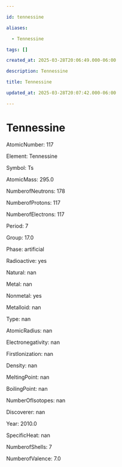 ```yaml
---

id: tennessine

aliases:

  - Tennessine

tags: []

created_at: 2025-03-28T20:06:49.000-06:00

description: Tennessine

title: Tennessine

updated_at: 2025-03-28T20:07:42.000-06:00

---
```




# Tennessine

AtomicNumber: 117

Element: Tennessine

Symbol: Ts

AtomicMass: 295.0

NumberofNeutrons: 178

NumberofProtons: 117

NumberofElectrons: 117

Period: 7

Group: 17.0

Phase: artificial

Radioactive: yes

Natural: nan

Metal: nan

Nonmetal: yes

Metalloid: nan

Type: nan

AtomicRadius: nan

Electronegativity: nan

FirstIonization: nan

Density: nan

MeltingPoint: nan

BoilingPoint: nan

NumberOfIsotopes: nan

Discoverer: nan

Year: 2010.0

SpecificHeat: nan

NumberofShells: 7

NumberofValence: 7.0

